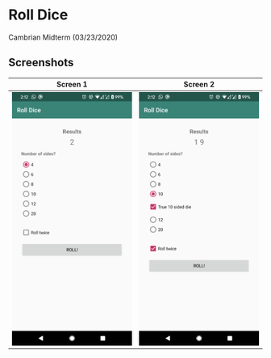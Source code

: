 # Roll Dice

Cambrian Midterm (03/23/2020)

## Screenshots


| Screen 1                                | Screen 2                                     |
| --------------------------------------- | -------------------------------------------- |
| ![Screen 1](./images/screen_1.png) | ![Screen 2](./images/screen_2.png) |
